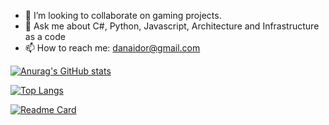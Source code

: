 
- 👯 I’m looking to collaborate on gaming projects.
- 💬 Ask me about C#, Python, Javascript, Architecture and Infrastructure as a code
- 📫 How to reach me: danaidor@gmail.com

[![Anurag's GitHub stats](https://github-readme-stats.vercel.app/api?username=karnafun&show_icons=true&show=reviews%theme=darkone,contribs,prs)](https://karnafun.github.io)

[![Top Langs](https://github-readme-stats.vercel.app/api/top-langs/?username=karnafun&layout=compact&hide_progress=true)](https://github.com/anuraghazra/github-readme-stats)

[![Readme Card](https://github-readme-stats.vercel.app/api/pin/?username=karnafun&repo=cSharp_Space_Shooter)](https://github.com/anuraghazra/github-readme-stats)
